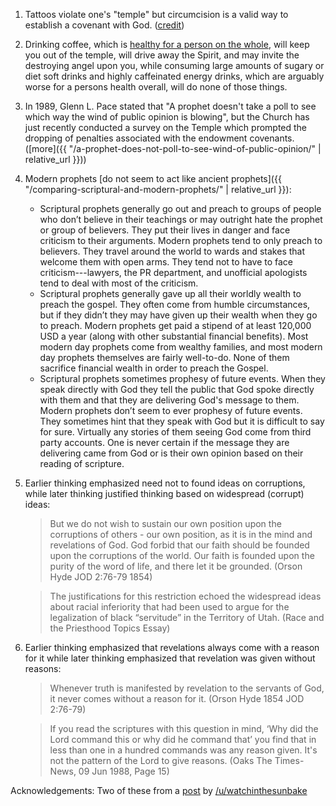 
1. Tattoos violate one's "temple" but circumcision is a valid way to establish a covenant with God. ([credit](https://www.reddit.com/r/exmormon/comments/arpfhr/reminder_that_god_thinks_tattoos_violate_your/))

1. Drinking coffee, which is [healthy for a person on the whole](https://www.ncbi.nlm.nih.gov/pubmed/?term=%28%28%22coffee%22%5BMeSH%20Terms%5D%20OR%20%22coffee%22%5BAll%20Fields%5D%29%20AND%20%28%22health%22%5BMeSH%20Terms%5D%20OR%20%22health%22%5BAll%20Fields%5D%29%29%20AND%20Review%5Bptyp%5D&cmd=DetailsSearch), will keep you out of the temple, will drive away the Spirit, and may invite the destroying angel upon you, while consuming large amounts of sugary or diet soft drinks and highly caffeinated energy drinks, which are arguably worse for a persons health overall, will do none of those things.

1. In 1989, Glenn L. Pace stated that "A prophet doesn't take a poll to see which way the wind of public opinion is blowing", but the Church has just recently conducted a survey on the Temple which prompted the dropping of penalties associated with the endowment covenants. ([more]({{ "/a-prophet-does-not-poll-to-see-wind-of-public-opinion/" | relative_url }}))

1. Modern prophets [do not seem to act like ancient prophets]({{ "/comparing-scriptural-and-modern-prophets/" | relative_url }}):
    * Scriptural prophets generally go out and preach to groups of people who don’t believe in their teachings or may outright hate the prophet or group of believers. They put their lives in danger and face criticism to their arguments.  Modern prophets tend to only preach to believers. They travel around the world to wards and stakes that welcome them with open arms.  They tend not to have to face criticism---lawyers, the PR department, and unofficial apologists tend to deal with most of the criticism.
    * Scriptural prophets generally gave up all their worldly wealth to preach the gospel. They often come from humble circumstances, but if they didn’t they may have given up their wealth when they go to preach.  Modern prophets get paid a stipend of at least 120,000 USD a year (along with other substantial financial benefits).  Most modern day prophets come from wealthy families, and most modern day prophets themselves are fairly well-to-do.  None of them sacrifice financial wealth in order to preach the Gospel.
    * Scriptural prophets sometimes prophesy of future events. When they speak directly with God they tell the public that God spoke directly with them and that they are delivering God's message to them.  Modern prophets don’t seem to ever prophesy of future events. They sometimes hint that they speak with God but it is difficult to say for sure.  Virtually any stories of them seeing God come from third party accounts.  One is never certain if the message they are delivering came from God or is their own opinion based on their reading of scripture.

1. Earlier thinking emphasized need not to found ideas on corruptions, while
   later thinking justified thinking based on widespread (corrupt) ideas:
    
    > But we do not wish to sustain our own position upon the corruptions of others - our own position, as it is in the mind and revelations of God. God forbid that our faith should be founded upon the corruptions of the world. Our faith is founded upon the purity of the word of life, and there let it be grounded.  (Orson Hyde JOD 2:76-79 1854)

    > The justifications for this restriction echoed the widespread ideas about racial inferiority that had been used to argue for the legalization of black “servitude” in the Territory of Utah. (Race and the Priesthood Topics Essay)

1. Earlier thinking emphasized that revelations always come with a reason for it while later thinking emphasized that revelation was given without reasons:

    > Whenever truth is manifested by revelation to the servants of God, it never comes without a reason for it. (Orson Hyde 1854 JOD 2:76-79)

    > If you read the scriptures with this question in mind, ‘Why did the Lord command this or why did he command that’ you find that in less than one in a hundred commands was any reason given. It's not the pattern of the Lord to give reasons. (Oaks The Times-News, 09 Jun 1988, Page 15)


Acknowledgements: Two of these from a [post](https://www.reddit.com/r/exmormon/comments/bwsm4l/just_two_more_examples_of_contradictions_in/) by [/u/watchinthesunbake](https://www.reddit.com/user/watchinthesunbake)
